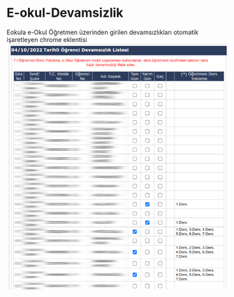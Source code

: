 # E-okul-Devamsizlik
Eokula e-Okul Öğretmen üzerinden girilen devamsızlıkları otomatik işaretleyen chrome eklentisi
![](devamsızlık.png)
